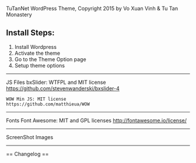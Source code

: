 TuTanNet WordPress Theme, Copyright 2015 by Vo Xuan Vinh & Tu Tan Monastery


Install Steps:
--------------

1. Install Wordpress
2. Activate the theme
3. Go to the Theme Option page
3. Setup theme options

------------------------------------------

JS Files 
    bxSlider: WTFPL and MIT license
    https://github.com/stevenwanderski/bxslider-4
    
    WOW Min JS: MIT license
    https://github.com/matthieua/WOW
  
-------------------------------------------
Fonts
    Font Awesome: MIT and GPL licenses
    http://fontawesome.io/license/    

----------------------------------------------------

ScreenShot Images
    


----------------------------------------------------
== Changelog ==
